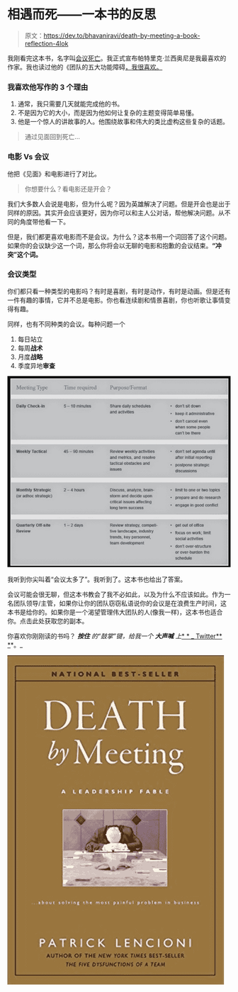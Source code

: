# 相遇而死——一本书的反思

> 原文：<https://dev.to/bhavaniravi/death-by-meeting-a-book-reflection-4lok>

我刚看完这本书，名字叫[会议死亡](https://www.amazon.in/gp/product/8126506768/ref=as_li_tl?ie=UTF8&camp=3638&creative=24630&creativeASIN=8126506768&linkCode=as2&tag=bhavaniravi00-21&linkId=d149da2cb1c4f90d8d29e848ac348a51)。我正式宣布帕特里克·兰西奥尼是我最喜欢的作家。我也读过他的《团队的五大功能障碍[，我很喜欢。](https://www.amazon.in/gp/product/B006960LQW/ref=as_li_tl?ie=UTF8&camp=3638&creative=24630&creativeASIN=B006960LQW&linkCode=as2&tag=bhavaniravi00-21&linkId=1bc9b9c354f6455b5357a445ae48d27d)

### 我喜欢他写作的 3 个理由

1.  通常，我只需要几天就能完成他的书。
2.  不是因为它的大小，而是因为他如何让复杂的主题变得简单易懂。
3.  他是一个惊人的讲故事的人。他围绕故事和伟大的类比虚构这些复杂的话题。

> 通过见面回到死亡…

### 电影 Vs 会议

他把《见面》和电影进行了对比。

> 你想要什么？看电影还是开会？

我们大多数人会说是电影，但为什么呢？因为英雄解决了问题。但是开会也是出于同样的原因。其实开会应该更好，因为你可以和主人公对话，帮他解决问题。从不同的角度带他看一下。

但是，我们都更喜欢电影而不是会议。为什么？这本书用一个词回答了这个问题。如果你的会议缺少这一个词，那么你将会以无聊的电影和抱歉的会议结束。**“冲突”这个词。**

### 会议类型

你们都只看一种类型的电影吗？有时是喜剧，有时是动作，有时是动画。但是还有一件有趣的事情，它并不总是电影。你也看连续剧和情景喜剧，你也听歌让事情变得有趣。

同样，也有不同种类的会议。每种问题一个

1.  每日站立
2.  每周**战术**
3.  月度**战略**
4.  季度异地**审查**

[![](img/370f97eed65f5400a3e0d2740da549eb.png)](https://res.cloudinary.com/practicaldev/image/fetch/s---q6-YaHW--/c_limit%2Cf_auto%2Cfl_progressive%2Cq_auto%2Cw_880/https://cdn-images-1.medium.com/max/847/1%2ALJUwOJYJcUnaePtzK0VDRg.png)

我听到你尖叫着“会议太多了”。我听到了。这本书也给出了答案。

会议可能会很无聊，但这本书教会了我不必如此，以及为什么不应该如此。作为一名团队领导/主管，如果你让你的团队窃窃私语说你的会议是在浪费生产时间，这本书是给你的。如果你是一个渴望管理伟大团队的人(像我一样)，这本书也适合你。点击此处获取您的副本。

你喜欢你刚刚读的书吗？ ***按住*** *的“鼓掌”键，给我一个* ***大声喊*** *上*[* * _ Twitter** *]([【https://twitter.com/@bhavaniravi】](https://twitter.com/@bhavaniravi))*。_

[![](img/a9e039c287be1117b778e69defd4efd3.png)](https://res.cloudinary.com/practicaldev/image/fetch/s--iKTFqOC_--/c_limit%2Cf_auto%2Cfl_progressive%2Cq_auto%2Cw_880/https://cdn-images-1.medium.com/max/489/1%2AT1o_9-wcbLpxgRJxXNrbMg.png)